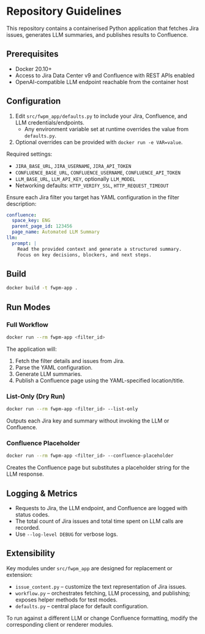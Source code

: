 # Repository Guidelines

This repository contains a containerised Python application that fetches Jira issues, generates LLM summaries, and publishes results to Confluence.

## Prerequisites

- Docker 20.10+
- Access to Jira Data Center v9 and Confluence with REST APIs enabled
- OpenAI-compatible LLM endpoint reachable from the container host

## Configuration

1. Edit `src/fwpm_app/defaults.py` to include your Jira, Confluence, and LLM credentials/endpoints.
   - Any environment variable set at runtime overrides the value from `defaults.py`.
2. Optional overrides can be provided with `docker run -e VAR=value`.

Required settings:
- `JIRA_BASE_URL`, `JIRA_USERNAME`, `JIRA_API_TOKEN`
- `CONFLUENCE_BASE_URL`, `CONFLUENCE_USERNAME`, `CONFLUENCE_API_TOKEN`
- `LLM_BASE_URL`, `LLM_API_KEY`, optionally `LLM_MODEL`
- Networking defaults: `HTTP_VERIFY_SSL`, `HTTP_REQUEST_TIMEOUT`

Ensure each Jira filter you target has YAML configuration in the filter description:

```yaml
confluence:
  space_key: ENG
  parent_page_id: 123456
  page_name: Automated LLM Summary
llm:
  prompt: |
    Read the provided context and generate a structured summary.
    Focus on key decisions, blockers, and next steps.
```

## Build

```bash
docker build -t fwpm-app .
```

## Run Modes

### Full Workflow

```bash
docker run --rm fwpm-app <filter_id>
```

The application will:
1. Fetch the filter details and issues from Jira.
2. Parse the YAML configuration.
3. Generate LLM summaries.
4. Publish a Confluence page using the YAML-specified location/title.

### List-Only (Dry Run)

```bash
docker run --rm fwpm-app <filter_id> --list-only
```

Outputs each Jira key and summary without invoking the LLM or Confluence.

### Confluence Placeholder

```bash
docker run --rm fwpm-app <filter_id> --confluence-placeholder
```

Creates the Confluence page but substitutes a placeholder string for the LLM response.

## Logging & Metrics

- Requests to Jira, the LLM endpoint, and Confluence are logged with status codes.
- The total count of Jira issues and total time spent on LLM calls are recorded.
- Use `--log-level DEBUG` for verbose logs.

## Extensibility

Key modules under `src/fwpm_app` are designed for replacement or extension:

- `issue_content.py` – customize the text representation of Jira issues.
- `workflow.py` – orchestrates fetching, LLM processing, and publishing; exposes helper methods for test modes.
- `defaults.py` – central place for default configuration.

To run against a different LLM or change Confluence formatting, modify the corresponding client or renderer modules.
